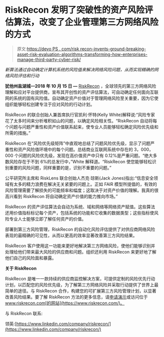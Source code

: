 # RiskRecon 发明了突破性的资产风险评估算法，改变了企业管理第三方网络风险的方式

> 原文:[https://devo PS . com/risk recon-invents-ground-breaking-asset-risk-evaluation-algorithms-transforming-how-enterprises-manage-third-party-cyber-risk/](https://devops.com/riskrecon-invents-ground-breaking-asset-risk-valuation-algorithms-transforming-how-enterprises-manage-third-party-cyber-risk/)

*新算法通过自动确定计算机系统的风险值来解决网络风险问题，从而实现精确的网络风险评估和行动*

**犹他州盐湖城—2018 年 10 月 15 日 —** [RiskRecon](https://www.riskrecon.com/) ，全球领先的第三方网络风险理解和应对平台提供商，宣布其开创性的资产评估算法，可自动确定任何面向互联网的系统的固有风险值。自动确定资产价值对于管理网络风险至关重要，因为它使组织能够轻松创建专注于应对风险的行动计划。

RiskRecon 的联合创始人兼首席执行官凯利·怀特(Kelly White)解释说:“风险专家花了太多时间来分析堆积如山的问题，以确定风险相关性。“RiskRecon 自动将每个问题与问题严重性和资产价值联系起来，使专业人员能够轻松确定风险优先级和所需的措施。”

RiskRecon 在“风险优先级矩阵”中直观地总结了问题风险优先级，显示了问题严重性和资产风险值环境中的每个问题。总结商业互联网系统中存在的 3，000，000 个问题的风险优先级，发现在高价值资产中只有 0.12%是严重问题。“绝大多数风险存在于不到 6%的总发行中，”White 解释道。“RiskRecon 使您能够轻松识别重要的风险问题，同样重要的是，识别不重要的问题。”

公平研究所主席和 RiskLens 联合创始人杰克·琼斯(Jack Jones)指出:“信息安全领域有太多的精力浪费在解决无关紧要的问题上。正如 FAIR 模型所提倡的，有效的风险管理需要了解损失的可能频率和幅度；这取决于对资产价值的理解。我真的很高兴看到 RiskRecon 将自动确定资产价值的能力推向市场。”

RiskRecon 的资产评估算法会自动为系统、域和网络等网络资产赋值。这些算法还用价值指标标记每个资产，包括系统的功能和它收集的数据类型；这些指标使风险专业人士能够立即了解任何资产的价值。

部署到第三方风险管理，RiskRecon 的自动化风险评估提供了对供应商网络风险表现的最精确的可见性，从而以更高的效率显著改善第三方风险结果。

RiskRecon 客户使用这一功能来更好地解决第三方网络风险，使他们能够识别并处理给他们带来最大风险的供应商和问题。组织还利用 RiskRecon 来更好地了解他们自己的风险面和暴露。

**关于 RiskRecon**

RiskRecon 是唯一一款持续的供应商监控解决方案，可提供定制的风险优先行动计划，以匹配您的风险优先级，为了解第三方网络风险并采取行动提供了世界上最简单的途径。与 RiskRecon 合作，构建您的可扩展第三方风险管理计划，以显著改善风险结果。要了解 RiskRecon 方法的更多信息，请[申请演示](https://www.riskrecon.com/contact-us-demo.html)或访问位于 www.riskrecon.com[的网站](https://www.riskrecon.com/)。

与 RiskRecon 联系:

领英:[https://www.linkedin.com/company/riskrecon/](https://www.linkedin.com/company/riskrecon/)